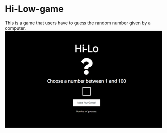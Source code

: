 # Hi-Low-game
This is a game that users have to guess the random number given by a computer.
![picture of this game](https://github.com/Jay970719/hi-low-game/blob/main/hi-low.png?raw=true)
